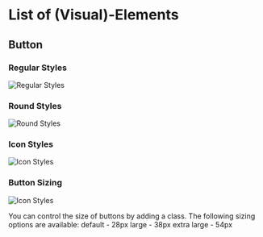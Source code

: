 # List of (Visual)-Elements


## Button
### Regular Styles
![Regular Styles](https://github.com/q2g/leonardo-wpf/blob/master/Docs/Pictures/Buttons.png)
### Round Styles
![Round Styles](https://github.com/q2g/leonardo-wpf/blob/master/Docs/Pictures/Buttons_round.png)
### Icon Styles 
![Icon Styles](https://github.com/q2g/leonardo-wpf/blob/master/Docs/Pictures/Buttons_icon.png)
### Button Sizing
![Icon Styles](https://github.com/q2g/leonardo-wpf/blob/master/Docs/Pictures/Buttons_size.png)
 
You can control the size of buttons by adding a class. The following sizing options are available:
default - 28px
large - 38px
extra large - 54px

